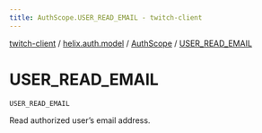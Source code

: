 ```yaml
---
title: AuthScope.USER_READ_EMAIL - twitch-client
---
```


[twitch-client](../../index.html) / [helix.auth.model](../index.html) / [AuthScope](index.html) / [USER_READ_EMAIL](./-u-s-e-r_-r-e-a-d_-e-m-a-i-l.html)

# USER_READ_EMAIL

`USER_READ_EMAIL`

Read authorized user’s email address.

